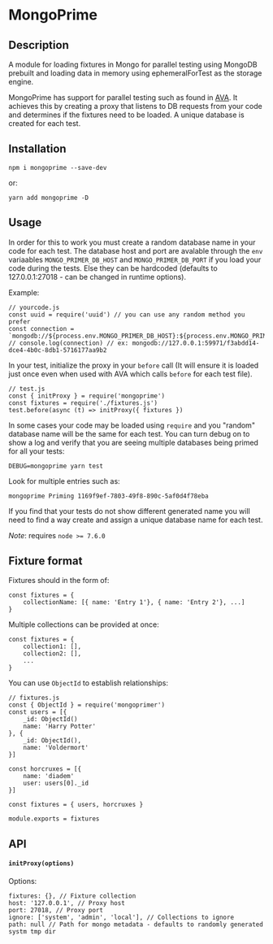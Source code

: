 # MongoPrime

## Description
A module for loading fixtures in Mongo for parallel testing using MongoDB prebuilt and loading data in memory using ephemeralForTest as the storage engine.

MongoPrime has support for parallel testing such as found in [AVA](https://github.com/avajs/ava). It achieves this by creating a proxy that listens to DB requests from your code and determines if the fixtures need to be loaded. A unique database is created for each test. 

## Installation

    npm i mongoprime --save-dev

or:

    yarn add mongoprime -D

## Usage

In order for this to work you must create a random database name in your code for each test. The database host and port are avalable through the `env` variaables `MONGO_PRIMER_DB_HOST` and `MONGO_PRIMER_DB_PORT` if you load your code during the tests. Else they can be hardcoded (defaults to 127.0.0.1:27018 - can be changed in runtime options).


Example:

    // yourcode.js
    const uuid = require('uuid') // you can use any random method you prefer
    const connection = `mongodb://${process.env.MONGO_PRIMER_DB_HOST}:${process.env.MONGO_PRIMER_DB_PORT}/${uuid()}`
    // console.log(connection) // ex: mongodb://127.0.0.1:59971/f3abdd14-dce4-4b0c-8db1-5716177aa9b2

In your test, initialize the proxy in your `before` call (It will ensure it is loaded just once even when used with AVA which calls `before` for each test file).

    // test.js
    const { initProxy } = require('mongoprime')
    const fixtures = require('./fixtures.js')
    test.before(async (t) => initProxy({ fixtures })
    

In some cases your code may be loaded using `require` and you "random" database name will be the same for each test. You can turn debug on to show a log and verify that you are seeing multiple databases being primed for all your tests:

    DEBUG=mongoprime yarn test

Look for multiple entries such as:

    mongoprime Priming 1169f9ef-7803-49f8-890c-5af0d4f78eba

If you find that your tests do not show different generated name you will need to find a way create and assign a unique database name for each test.

*Note*: requires `node >= 7.6.0`

## Fixture format

Fixtures should in the form of:
    
    const fixtures = {
        collectionName: [{ name: 'Entry 1'}, { name: 'Entry 2'}, ...]
    }

Multiple collections can be provided at once:

    const fixtures = {
        collection1: [],
        collection2: [],
        ...
    }

You can use `ObjectId` to establish relationships:

    // fixtures.js
    const { ObjectId } = require('mongoprimer') 
    const users = [{ 
        _id: ObjectId()
        name: 'Harry Potter'
    }, { 
        _id: ObjectId(),
        name: 'Voldermort'
    }]

    const horcruxes = [{
        name: 'diadem'
        user: users[0]._id
    }]

    const fixtures = { users, horcruxes }

    module.exports = fixtures


## API

#### `initProxy(options)`
Options:
    
    fixtures: {}, // Fixture collection
    host: '127.0.0.1', // Proxy host
    port: 27018, // Proxy port
    ignore: ['system', 'admin', 'local'], // Collections to ignore
    path: null // Path for mongo metadata - defaults to randomly generated systm tmp dir
